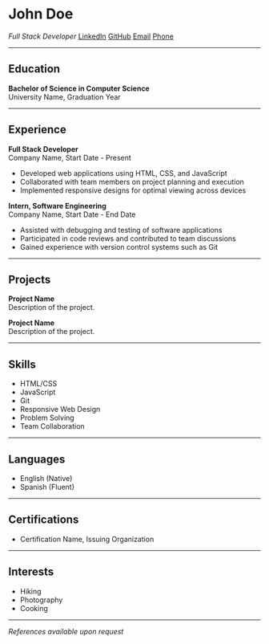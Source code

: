 # John Doe
*Full Stack Developer*
[LinkedIn](https://www.linkedin.com/in/johndoe)
[GitHub](https://github.com/johndoe)
[Email](mailto:johndoe@example.com)
[Phone](tel:+1234567890)

---

## Education
**Bachelor of Science in Computer Science**  
University Name, Graduation Year

---

## Experience
**Full Stack Developer**  
Company Name, Start Date - Present  
- Developed web applications using HTML, CSS, and JavaScript
- Collaborated with team members on project planning and execution
- Implemented responsive designs for optimal viewing across devices

**Intern, Software Engineering**  
Company Name, Start Date - End Date  
- Assisted with debugging and testing of software applications
- Participated in code reviews and contributed to team discussions
- Gained experience with version control systems such as Git

---

## Projects
**Project Name**  
Description of the project.

**Project Name**  
Description of the project.

---

## Skills
- HTML/CSS
- JavaScript
- Git
- Responsive Web Design
- Problem Solving
- Team Collaboration

---

## Languages
- English (Native)
- Spanish (Fluent)

---

## Certifications
- Certification Name, Issuing Organization

---

## Interests
- Hiking
- Photography
- Cooking

---

*References available upon request*
